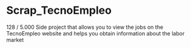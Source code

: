 # Scrap_TecnoEmpleo
 128 / 5.000 Side project that allows you to view the jobs on the TecnoEmpleo website and helps you obtain information about the labor market
